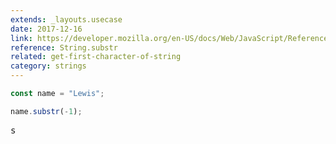 ```yaml
---
extends: _layouts.usecase
date: 2017-12-16
link: https://developer.mozilla.org/en-US/docs/Web/JavaScript/Reference/Global_Objects/String/substr
reference: String.substr
related: get-first-character-of-string
category: strings
---
```



```javascript
const name = "Lewis";

name.substr(-1);
```

<pre class="output">s</pre>
